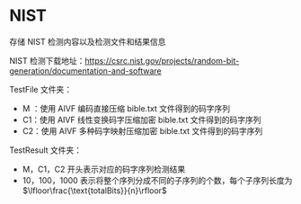# NIST

存储 NIST 检测内容以及检测文件和结果信息

NIST 检测下载地址：https://csrc.nist.gov/projects/random-bit-generation/documentation-and-software

TestFile 文件夹：
  - M ：使用 AIVF 编码直接压缩 bible.txt 文件得到的码字序列
  - C1：使用 AIVF 线性变换码字压缩加密 bible.txt 文件得到的码字序列
  - C2：使用 AIVF 多种码字映射压缩加密 bible.txt 文件得到的码字序列

TestResult 文件夹：
  - M，C1，C2 开头表示对应的码字序列检测结果
  - 10，100，1000 表示将整个序列分成不同的子序列的个数，每个子序列长度为 $\lfloor\frac{\text{totalBits}}{n}\rfloor$
